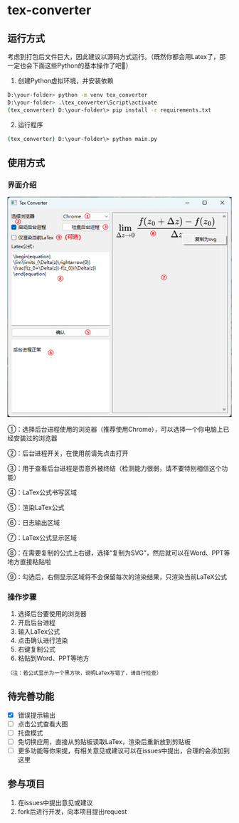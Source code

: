 # tex-converter

## 运行方式

考虑到打包后文件巨大，因此建议以源码方式运行。（既然你都会用Latex了，那一定也会下面这些Python的基本操作了吧🤭）

1. 创建Python虚拟环境，并安装依赖

```bash
D:\your-folder> python -m venv tex_converter
D:\your-folder> .\tex_converter\Script\activate
(tex_converter) D:\your-folder\> pip install -r requirements.txt
```

2. 运行程序

```bash
(tex_converter) D:\your-folder\> python main.py
```

## 使用方式

### 界面介绍

![image](/assets/main_interface.png)

①：选择后台进程使用的浏览器（推荐使用Chrome），可以选择一个你电脑上已经安装过的浏览器

②：后台进程开关，在使用前请先点击打开

③：用于查看后台进程是否意外被终结（检测能力很弱，请不要特别相信这个功能）

④：LaTex公式书写区域

⑤：渲染LaTex公式

⑥：日志输出区域

⑦：LaTex公式显示区域

⑧：在需要复制的公式上右键，选择“复制为SVG”，然后就可以在Word、PPT等地方直接粘贴啦

⑨：勾选后，右侧显示区域将不会保留每次的渲染结果，只渲染当前LaTeX公式

### 操作步骤

1. 选择后台要使用的浏览器
2. 开启后台进程
3. 输入LaTex公式
4. 点击确认进行渲染
5. 右键复制公式
6. 粘贴到Word、PPT等地方

<small>（注：若公式显示为一个黑方块，说明LaTex写错了，请自行检查）</small>

## 待完善功能

- [x] 错误提示输出
- [ ] 点击公式查看大图
- [ ] 托盘模式
- [ ] 免切换应用，直接从剪贴板读取LaTex，渲染后重新放到剪贴板
- [ ] 更多功能等你来提，有相关意见或建议可以在issues中提出，合理的会添加到这里

## 参与项目

1. 在issues中提出意见或建议
2. fork后进行开发，向本项目提出request
